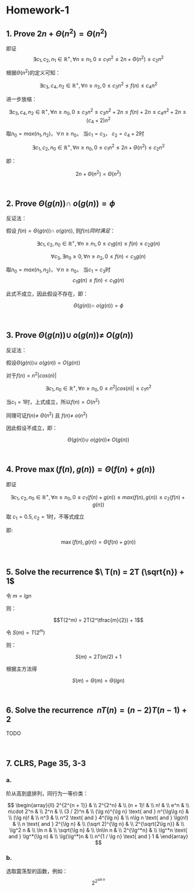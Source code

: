 # Homework-1

## 1. Prove $2n + \Theta(n^2) =  \Theta(n^2)$

即证
 $$ \exists c_1, c_2, n_1 \in \mathbb{R}^+, \forall n \geq n_1, 0 \leq c_1n^2\leq 2n + \Theta(n^2) \leq c_2n^2 $$

根据$\Theta(n^2)$的定义可知：

 $$ \exists c_3, c_4, n_2 \in \mathbb{R}^+, \forall n \geq n_2, 0 \leq c_3n^2 \leq  f(n) \leq c_4n^2 $$

 进一步放缩：

  $$ \exists c_3, c_4, n_2 \in \mathbb{R}^+, \forall n \geq n_0, 0 \leq c_3n^2 \leq c_3n^2 + 2n \leq  f(n) + 2n\leq c_4n^2 + 2n \leq (c_4 + 2)n^2 $$

 取$n_0 = max(n_1, n_2)， \forall n \geq n_0$， 当$c_1 = c_3$， $c_2 = c_4 + 2$时

 $$ \exists c_1, c_2, n_0 \in \mathbb{R}^+, \forall n \geq n_0, 0 \leq c_1n^2\leq 2n + \Theta(n^2) \leq c_2n^2 $$

 即：

 $$2n + \Theta(n^2) =  \Theta(n^2)$$

 &nbsp;
 &nbsp;

## 2. Prove $\Theta(g(n)) \cap\  o(g(n)) = \phi$

反证法：

假设 $f(n) = \Theta(g(n)) \cap\  o(g(n))$, 则$f(n)同时满足$：

$$ \exists c_1, c_2, n_0 \in \mathbb{R}^+, \forall n \geq n_1, 0 \leq c_1g(n)\leq f(n) \leq c_2g(n) $$

$$ \forall c_3, \exists n_0\geq0,  \forall n \geq n_2,  0 \leq f(n)  < c_3g(n)  $$

取$n_0 = max(n_1, n_2)， \forall n \geq n_0$， 当$c_1 = c_3$时
$$ c_1g(n)\leq f(n) < c_1g(n)$$

此式不成立，因此假设不存在，即：

$$\Theta(g(n)) \cap\  o(g(n)) = \phi$$

 &nbsp;
 &nbsp;

## 3. Prove $\Theta(g(n)) \cup\  o(g(n)) \neq\ O(g(n))$

反证法：

假设$\Theta(g(n)) \cup\  o(g(n)) = O(g(n))$

对于$f(n) = n^2\left| cos(n)  \right|$

$$  \exists c_1, n_0 \in \mathbb{R}^+, \forall n \geq n_0, 0 \leq  n^2\left| cos(n)  \right| \leq c_1n^2 $$

当$c_1=1$时，上式成立，所以$f(n) = O(n^2)$

同理可证$f(n) \neq\ \Theta(n^2)$ 且 $f(n) \neq\ o(n^2)$

因此假设不成立，即：

$$\Theta(g(n)) \cup\  o(g(n)) \neq\ O(g(n))$$

 &nbsp;
 &nbsp;

## 4. Prove $\max(f(n),g(n)) = \Theta(f(n)+g(n))$

即证

$$ \exists c_1, c_2, n_0 \in \mathbb{R}^+, \forall n \geq n_0, 0 \leq c_1(f(n) + g(n))\leq max(f(n), g(n)) \leq c_2(f(n) + g(n)) $$

取 $c_1 = 0.5, c_2 = 1$时，不等式成立

即:

 $$\max(f(n),g(n)) = \Theta(f(n)+g(n))$$

&nbsp;
&nbsp;

## 5. Solve the recurrence $\ T(n) = 2T (\sqrt{n}) + 1$

令 $m = lgn$

则：

$$T(2^m) = 2T(2^\tfrac{m}{2}) + 1$$

令 $S(m) = T(2^m)$

则：

$$S(m) = 2T(m/2) + 1$$

根据主方法得

$$S(m) = \Theta(m) = \Theta(lgn)$$

 &nbsp;
 &nbsp;

## 6. Solve the recurrence $\ nT(n) = (n-2)T(n-1) +2$

TODO

 &nbsp;
 &nbsp;

## 7. CLRS, Page 35, 3-3

### a.

阶从高到底排列，同行为一等价类：

$$ \begin{array}{ll} 2^{2^{n + 1}} & \\ 2^{2^n} & \\ (n + 1)! & \\ n! & \\ e^n & \\ n\cdot 2^n & \\ 2^n & \\ (3 / 2)^n & \\ (\lg n)^{\lg n} \text{ and } n^{\lg\lg n} & \\ (\lg n)! & \\ n^3 & \\ n^2 \text{ and } 4^{\lg n} & \\ n\lg n \text{ and } \lg(n!) & \\ n \text{ and } 2^{\lg n} & \\ (\sqrt 2)^{\lg n} & \\ 2^{\sqrt{2\lg n}} & \\ \lg^2 n & \\ \ln n & \\ \sqrt{\lg n} & \\ \ln\ln n & \\ 2^{\lg^*n} & \\ \lg^*n \text{ and } \lg^*(\lg n) & \\ \lg(\lg^*)n & \\ n^{1 / \lg n} \text{ and } 1 & \end{array} $$

### b.

选取震荡型的函数，例如：
$$2^{2^{\sin n}}$$